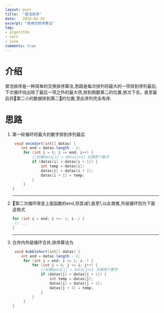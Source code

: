 ```yaml
---
layout: post
title:  "冒泡排序"
date:   2019-04-19
excerpt: "简单的排序算法"
tag:
- algorithm
- sort
- java
comments: true
---
```


# 介绍
冒泡排序是一种简单的交换排序算法,思路是每次排列将最大的一项排到序列最后,下次循环找出除了最后一项之外的最大项,排到倒数第二的位置,依次下去，直至最后将第二小的数据排到第二的位置,至此序列完全有序.

# 思路

1. 第一轮循环将最大的数字排到序列最后
   ```java
    void onceSort(int[] datas) {
       int end = datas.length - 2;
        for (int i = 0; i <= end; i++) {
            //如果data[i] > data[i+1] 交换两个数字
            if (datas[i] > datas[i + 1]) {
                int temp = datas[i];
                datas[i] = datas[i + 1];
                datas[i + 1] = temp;
            }
        }
   }
   ```
   ---
2. 第二次循环改变上面函数的end,将其减1,直至1,以此类推,外层循环则为下面这格式
   ```java
   for (int i = end; i >=- 1; i--) {
    // ...
   }
   ```
   ---
3. 合并内外层循环合并,排序算法为
   ```java
    void bubbleSort(int[] datas) {
       int end = datas.length - 2;
        for (int i = end; i >= 1; i--) {
            for (int j = 0; j <= i; j++) {
                //如果data[j] > data[j+1] 交换两个数字
                if (datas[j] > datas[j + 1]) {
                    int temp = datas[j];
                    datas[j] = datas[j + 1];
                    datas[j + 1] = temp;
                }
            }
        }
   }
   
   ```